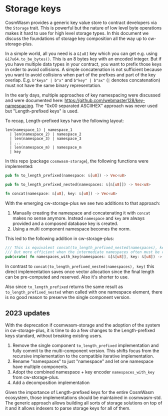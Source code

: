 # Storage keys

CosmWasm provides a generic key value store to contract developers via the
`Storage` trait. This is powerful but the nature of low level byte operations
makes it hard to use for high level storage types. In this document we discuss
the foundations of storage key composition all the way up to cw-storage-plus.

In a simple world, all you need is a `&[u8]` key which you can get e.g. using
`&17u64.to_be_bytes()`. This is an 8 bytes key with an encoded integer. But if
you have multiple data types in your contract, you want to prefix those keys in
order to avoid collisions. A simple concatenation is not sufficient because you
want to avoid collisions when part of the prefixes and part of the key overlap.
E.g. `b"keya" | b"x"` and `b"key" | b"ax"` (`|` denotes concatenation) must not
have the same binary representation.

In the early days, multiple approaches of key namespacing were discussed and
were documented here: https://github.com/webmaster128/key-namespacing. The "0x00
separated ASCIIHEX" approach was never used but "Length-prefixed keys" is used.

To recap, Length-prefixed keys have the following layout:

```
len(namespace_1) | namespace_1
  | len(namespace_2) | namespace_2
  | len(namespace_3) | namespace_3
  | ...
  | len(namespace_m) | namespace_m
  | key
```

In this repo (package `cosmwasm-storage`), the following functions were
implemented:

```rust
pub fn to_length_prefixed(namespace: &[u8]) -> Vec<u8>

pub fn to_length_prefixed_nested(namespaces: &[&[u8]]) -> Vec<u8>

fn concat(namespace: &[u8], key: &[u8]) -> Vec<u8>
```

With the emerging cw-storage-plus we see two additions to that approach:

1. Manually creating the namespace and concatenating it with `concat` makes no
   sense anymore. Instead `namespace` and `key` are always provided and a
   composed database key is created.
2. Using a multi component namespace becomes the norm.

This led to the following addition in cw-storage-plus:

```rust
/// This is equivalent concat(to_length_prefixed_nested(namespaces), key)
/// But more efficient when the intermediate namespaces often must be recalculated
pub(crate) fn namespaces_with_key(namespaces: &[&[u8]], key: &[u8]) -> Vec<u8> {
```

In contrast to `concat(to_length_prefixed_nested(namespaces), key)` this direct
implementation saves once vector allocation since the final length can be
pre-computed and reserved. Also it's shorter to use.

Also since `to_length_prefixed` returns the same result as
`to_length_prefixed_nested` when called with one namespace element, there is no
good reason to preserve the single component version.

## 2023 updates

With the deprecation if cosmwasm-storage and the adoption of the system in
cw-storage-plus, it is time to do a few changes to the Length-prefixed keys
standard, without breaking existing users.

1. Remove the single component `to_length_prefixed` implementation and fully
   commit to the multi-component version. This shifts focus from the recursive
   implementation to the compatible iterative implementation.
2. Rename "namespaces" to just "namespace" and let one namespace have multiple
   components.
3. Adopt the combined namespace + key encoder `namespaces_with_key` from
   cw-storage-plus.
4. Add a decomposition implementation

Given the importance of Length-prefixed keys for the entire CosmWasm ecosystem,
those implementations should be maintained in cosmwasm-std. The generic approach
allows building all sorts of storage solutions on top of it and it allows
indexers to parse storage keys for all of them.
